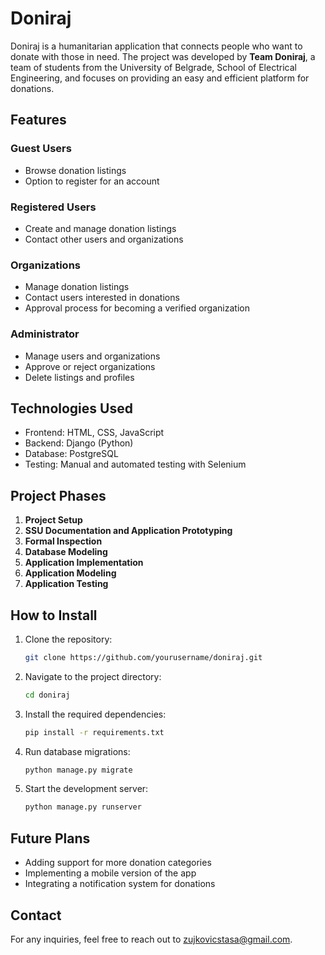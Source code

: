 # Doniraj

Doniraj is a humanitarian application that connects people who want to donate with those in need. The project was developed by **Team Doniraj**, a team of students from the University of Belgrade, School of Electrical Engineering, and focuses on providing an easy and efficient platform for donations.

## Features

### Guest Users
- Browse donation listings
- Option to register for an account

### Registered Users
- Create and manage donation listings
- Contact other users and organizations

### Organizations
- Manage donation listings
- Contact users interested in donations
- Approval process for becoming a verified organization

### Administrator
- Manage users and organizations
- Approve or reject organizations
- Delete listings and profiles

## Technologies Used
- Frontend: HTML, CSS, JavaScript
- Backend: Django (Python)
- Database: PostgreSQL
- Testing: Manual and automated testing with Selenium

## Project Phases
1. **Project Setup**
2. **SSU Documentation and Application Prototyping**
3. **Formal Inspection**
4. **Database Modeling**
5. **Application Implementation**
6. **Application Modeling**
7. **Application Testing**

## How to Install

1. Clone the repository:
    ```bash
    git clone https://github.com/yourusername/doniraj.git
    ```
2. Navigate to the project directory:
    ```bash
    cd doniraj
    ```
3. Install the required dependencies:
    ```bash
    pip install -r requirements.txt
    ```
4. Run database migrations:
    ```bash
    python manage.py migrate
    ```
5. Start the development server:
    ```bash
    python manage.py runserver
    ```

## Future Plans
- Adding support for more donation categories
- Implementing a mobile version of the app
- Integrating a notification system for donations

## Contact
For any inquiries, feel free to reach out to zujkovicstasa@gmail.com.
